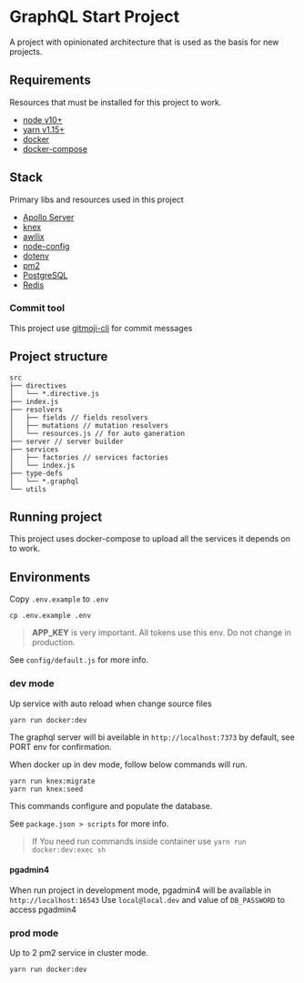 # GraphQL Start Project
A project with opinionated architecture that is used as the basis for new projects.

## Requirements
Resources that must be installed for this project to work.

- [node v10+](https://nodejs.org/en/download/)
- [yarn v1.15+](https://yarnpkg.com/lang/en/docs/install/#debian-stable)
- [docker](https://docs.docker.com/install/)
- [docker-compose](https://docs.docker.com/compose/install/)

## Stack
Primary libs and resources used in this project

- [Apollo Server](https://github.com/apollographql/apollo-server)
- [knex](https://knexjs.org/)
- [awilix](https://github.com/jeffijoe/awilix)
- [node-config](https://github.com/lorenwest/node-config)
- [dotenv](https://github.com/motdotla/dotenv)
- [pm2](https://pm2.io/doc/en/runtime/overview/)
- [PostgreSQL](https://www.postgresql.org/)
- [Redis](https://redis.io/)

### Commit tool
This project use [gitmoji-cli](https://github.com/carloscuesta/gitmoji-cli) for commit messages

## Project structure

```
src
├── directives
│   └── *.directive.js
├── index.js
├── resolvers
│   ├── fields // fields resolvers
│   ├── mutations // mutation resolvers
│   └── resources.js // for auto ganeration
├── server // server builder
├── services
│   ├── factories // services factories
│   └── index.js
├── type-defs
│   └── *.graphql
└── utils

```

## Running project
This project uses docker-compose to upload all the services it depends on to work.

## Environments
Copy `.env.example` to `.env` 

```shell
cp .env.example .env
```

> **APP_KEY** is very important. All tokens use this env. Do not change in production.

See `config/default.js` for more info.

### dev mode
Up service with auto reload when change source files

```shell
yarn run docker:dev
```

The graphql server will bi aveilable in `http://localhost:7373` by default, see PORT env for confirmation.

When docker up in dev mode, follow below commands will run.

```shell
yarn run knex:migrate
yarn run knex:seed
```

This commands configure and populate the database.

See `package.json > scripts` for more info.

> If You need run commands inside container use `yarn run docker:dev:exec sh`

#### pgadmin4
When run project in development mode, pgadmin4 will be available in `http://localhost:16543`
Use `local@local.dev` and value of `DB_PASSWORD` to access pgadmin4

### prod mode
Up to 2 pm2 service in cluster mode.

```shell
yarn run docker:dev
```